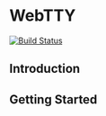 # WebTTY

[![Build Status][azure-ci-badge]][azure-ci-url]


## Introduction

## Getting Started


[azure-ci-badge]: https://dev.azure.com/vandycknick/webtty/_apis/build/status/nickvdyck.webtty?branchName=master
[azure-ci-url]: https://dev.azure.com/vandycknick/webtty/_build/latest?definitionId=15&branchName=master
